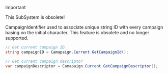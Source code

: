 > [!IMPORTANT]
> This SubSystem is obsolete!
>

CampaignIdentifier used to associate unique string ID with every campaign basing on the initial character.
This feature is obsolete and no longer supported.

```csharp
// Get current campaign ID
string campaignID = Camapaign.Current.GetCampaignId();

// Get current campaign descriptor
var campaignDescriptor = Camapaign.Current.GetCampaignDescriptor();
```
